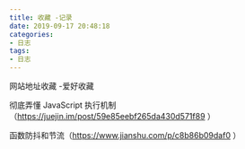 ```yaml
---
title: 收藏 -记录
date: 2019-09-17 20:48:18
categories:
- 日志
tags:
- 日志
---
```


网站地址收藏 -爱好收藏 

<!-- more -->

彻底弄懂 JavaScript 执行机制 （https://juejin.im/post/59e85eebf265da430d571f89 ）

函数防抖和节流（https://www.jianshu.com/p/c8b86b09daf0 ）